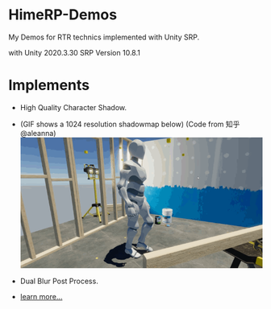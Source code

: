 # HimeRP-Demos
My Demos for RTR technics implemented with Unity SRP.

with Unity 2020.3.30
SRP Version  10.8.1

# Implements 

- High Quality Character Shadow.
-  (GIF shows a 1024 resolution shadowmap below) (Code from 知乎@aleanna)
![image](https://github.com/DaiZiLing/HimeRP-Demos/blob/main/DemoImage/0421_2.gif)

- Dual Blur Post Process.
- [learn more...](https://github.com/DaiZiLing/My-Unity-Post-Process-Practice) 
